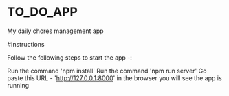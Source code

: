 # TO_DO_APP
My daily chores management app

#Instructions

Follow the following steps to start the app -:

Run the command 'npm install'
Run the command 'npm run server'
Go paste this URL - 'http://127.0.0.1:8000' in the browser you will see the app is running
